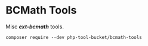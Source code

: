 # BCMath Tools

Misc _**ext-bcmath**_ tools.

```
composer require --dev php-tool-bucket/bcmath-tools
```
